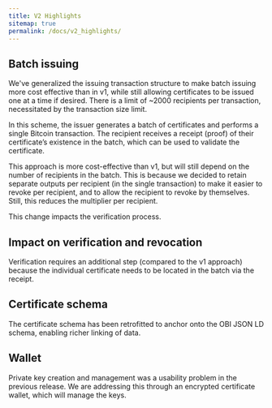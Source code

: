 ```yaml
---
title: V2 Highlights
sitemap: true
permalink: /docs/v2_highlights/
---
```


## Batch issuing

We've generalized the issuing transaction structure to make batch issuing more cost effective than in v1, while still 
allowing certificates to be issued one at a time if desired. There is a limit of ~2000 recipients per transaction, 
necessitated by the transaction size limit.

In this scheme, the issuer generates a batch of certificates and performs a single Bitcoin transaction. The recipient
 receives a receipt (proof) of their certificate’s existence in the batch, which can be used to validate the certificate.

This approach is more cost-effective than v1, but will still depend on the number of recipients in the batch. This is
 because we decided to retain separate outputs per recipient (in the single transaction) to make it easier to revoke
  per recipient, and to allow the recipient to revoke by themselves. Still, this reduces the multiplier per recipient.

This change impacts the verification process.

## Impact on verification and revocation

Verification requires an additional step (compared to the v1 approach) because the individual certificate needs to be 
located in the batch via the receipt. 

## Certificate schema

The certificate schema has been retrofitted to anchor onto the OBI JSON LD schema, enabling richer linking of data. 

## Wallet

Private key creation and management was a usability problem in the previous release. We are addressing this through an 
encrypted certificate wallet, which will manage the keys.

